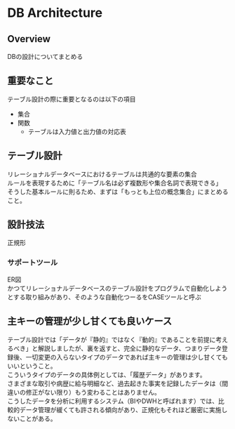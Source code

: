 # DB Architecture

## Overview

DBの設計についてまとめる

## 重要なこと

テーブル設計の際に重要となるのは以下の項目

- 集合
- 関数
  - テーブルは入力値と出力値の対応表

## テーブル設計

リレーショナルデータベースにおけるテーブルは共通的な要素の集合  
ルールを表現するために「テーブル名は必ず複数形や集合名詞で表現できる」  
そうした基本ルールに則るため、まずは「もっとも上位の概念集合」にまとめること。

## 設計技法

正規形

### サポートツール

ER図  
かつてリレーショナルデータベースのテーブル設計をプログラムで自動化しようとする取り組みがあり、そのような自動化つーるをCASEツールと呼ぶ

## 主キーの管理が少し甘くても良いケース

テーブル設計では「データが『静的』ではなく『動的』であることを前提に考えるべき」と解説しましたが、裏を返すと、完全に静的なデータ、つまりデータ登録後、一切変更の入らないタイプのデータであれば主キーの管理は少し甘くてもいいということ。  
こういうタイプのデータの具体例としては、「履歴データ」があります。  
さまざまな取引や病歴に給与明細など、過去起きた事実を記録したデータは（間違いの修正がない限り）もう変わることはありません。  
こうしたデータを分析に利用するシステム（BIやDWHと呼ばれます）では、比較的データ管理が緩くても許される傾向があり、正規化もそれほど厳密に実施しないことがある。
